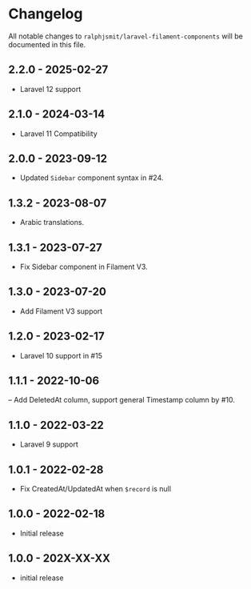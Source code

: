 # Changelog

All notable changes to `ralphjsmit/laravel-filament-components` will be documented in this file.

## 2.2.0 - 2025-02-27

- Laravel 12 support

## 2.1.0 - 2024-03-14

- Laravel 11 Compatibility

## 2.0.0 - 2023-09-12

- Updated `Sidebar` component syntax in #24.

## 1.3.2 - 2023-08-07

- Arabic translations.

## 1.3.1 - 2023-07-27

- Fix Sidebar component in Filament V3.

## 1.3.0 - 2023-07-20

- Add Filament V3 support

## 1.2.0 - 2023-02-17

- Laravel 10 support in #15

## 1.1.1 - 2022-10-06

– Add DeletedAt column, support general Timestamp column by #10.

## 1.1.0 - 2022-03-22

- Laravel 9 support

## 1.0.1 - 2022-02-28

- Fix CreatedAt/UpdatedAt when `$record` is null

## 1.0.0 - 2022-02-18

- Initial release

## 1.0.0 - 202X-XX-XX

- initial release

